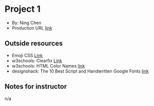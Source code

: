 # Project 1
+ By: Ning Chen
+ Production URL [link](http://p1.ningchenbunny.com/)

## Outside resources
+ Emoji CSS [Link](https://afeld.github.io/emoji-css/)
+ w3schools: Clearfix [Link](https://www.w3schools.com/howto/howto_css_clearfix.asp)
+ w3schools: HTML Color Names [link](https://www.w3schools.com/colors/colors_names.asp)
+ designshack: The 10 Best Script and Handwritten Google Fonts [link](https://designshack.net/articles/css/the-10-best-script-and-handwritten-google-web-fonts/)

## Notes for instructor
n/a
